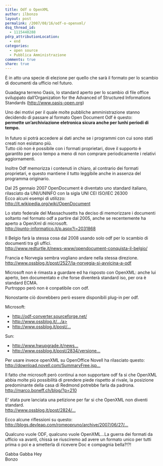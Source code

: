 ```yaml
---
title: Odf o OpenXML
author: ilbonzo
layout: post
permalink: /2007/08/16/odf-o-openxml/
dsq_thread_id:
  - 1115448288
pdrp_attributionLocation:
  - end
categories:
  - open source
  - Pubblica Amministrazione
comments: true
share: true
---
```

<p>È in atto una specie di elezione per quello che sarà il formato per lo scambio di documenti da ufficio nel futuro.</p>
<p>Guadagna terreno Oasis, lo standard aperto per lo scambio di file office sviluppato dall&#8217;Organization for the Advanced of Structured Informations Standards (<a href="http://www.oasis-open.org">http://www.oasis-open.org</a>)</p>
<p>Uno dei motivi per il quale molte pubbliche amministrazione stanno decidendo di passare al formato Open Document Odf è questo:<br />
<strong>permette un&#8217;archiviazione eletronica sicura anche per lunhi periodi di tempo.<br />
</strong><br />
In futuro si potrà accedere ai dati anche se i programmi con cui sono stati creati non esistano più.<br />
Tutto ciò non è possibile con i formati proprietari, dove il supporto è garantito per poco tempo a meno di non comprare periodicamente i relativi aggiornamenti.</p>
<p>Inoltre Odf memorizza i contenuti in chiaro, al contrario dei formati proprietari, e questo mantiene il tutto leggibile anche in assenza del programma originario.</p>
<p>Dal 25 gennaio 2007 OpenDocument è diventato uno standard italiano, rilasciato da UNI/UNINFO con la sigla UNI CEI ISO/IEC 26300<br />
Ecco alcuni esempi di utilizzo:<br />
<a href="http://it.wikipedia.org/wiki/OpenDocument">http://it.wikipedia.org/wiki/OpenDocument<br />
</a></p>
<p>Lo stato federale del Massachusetts ha deciso di memorizzare i documenti soltanto nel formato odf a partire dal 2005, anche se recentemente ha aperto a OpenXml di microsoft.<br />
<a href="http://punto-informatico.it/p.aspx?i=2031868">http://punto-informatico.it/p.aspx?i=2031868</a></p>
<p>Il Belgio farà la stessa cosa dal 2008 usando solo odf per lo scambio di documenti tra gli uffici.<br />
<a href="http://www.redturtle.it/news-www/opendocument-conquista-il-belgio/">http://www.redturtle.it/news-www/opendocument-conquista-il-belgio/</a></p>
<p>Francia e Norvegia sembra vogliano andare nella stessa direzione.<br />
<a href="http://www.ossblog.it/post/2527/la-norvegia-si-avvicina-a-odf">http://www.ossblog.it/post/2527/la-norvegia-si-avvicina-a-odf</a></p>
<p>Microsoft  non è rimasta a guardare ed ha risposto con OpenXML: anche lui aperto, ben documentato e che forse diventerà standard iso, per ora è standard ECMA.<br />
Purtroppo però non è conpatibile con odf.</p>
<p>Nonostante ciò dovrebbero però essere disponibili plug-in per odf.</p>
<p>Microsoft:</p>
<ul>
<li>
<a href="http://odf-converter.sourceforge.net/">http://odf-converter.sourceforge.net/</a>
</li>
<li><a href="http://www.ossblog.it/post/1118/un-plugin-microsoft-per-odf">http://www.ossblog.it/&#8230;/a>
</li>
<li><a href="http://www.ossblog.it/post/1936/openxml-translator-come-microsoft-gestisce-odf">http://www.ossblog.it/post/&#8230;</a>
</li>
</ul>
<p>Sun:</p>
<ul>
<li><a href="http://www.hwupgrade.it/news/software/sun-rilascia-un-plug-in-per-odf-su-microsoft-office_21865.html">http://www.hwupgrade.it/news&#8230;</a>
</li>
<li><a href="http://www.ossblog.it/post/2834/versione-finale-del-plugin-odf-per-ms-office">http://www.ossblog.it/post/2834/versione&#8230;</a>
</li>
</ul>
<p>Per usare invece openXML su OpenOffice Novell ha rilasciato questo:<br />
<a href="http://download.novell.com/SummaryFree.jsp?buildid=ESrjfdE4U58~">http://download.novell.com/SummaryFree.jsp&#8230;</a></p>
<p>Il fatto che microsoft però continui a non supportare odf fa si che OpenXML abbia molte più possibilità di prendere piede rispetto al rivale, la posizione predominante della casa di Redmond potrebbe farla da padrona.<br />
<a href="http://marco.boneff.ch/blog/?p=210">http://marco.boneff.ch/blog/?p=210</a></p>
<p>E&#8217; stata pure lanciata una petizione per far si che OpenXML non diventi standard.<br />
<a href="http://www.ossblog.it/post/2824/crea-una-campagna-antimicrosoft-e-vinci-2500-euro">http://www.ossblog.it/post/2824/&#8230;</a></p>
<p>Ecco alcune riflessioni su questo:<br />
<a href="http://blogs.devleap.com/romeopruno/archive/2007/06/27/non-vogliono-openxml-come-standard.aspx)">http://blogs.devleap.com/romeopruno/archive/2007/06/27/&#8230;</a></p>
<p>Qualcuno vuole ODF, qualcuno vuole OpenXML&#8230;La guerra dei formati da ufficio va avanti, chissà se riusciremo ad avere un formato unico per tutti prima o poi e a smetterla di ricevere Doc e compagnia bella?!?!</p>
<p>Gabba Gabba Hey<br />
Bonzo</p>
